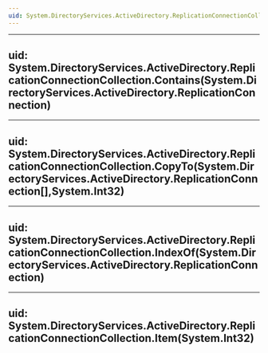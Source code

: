 ```yaml
---
uid: System.DirectoryServices.ActiveDirectory.ReplicationConnectionCollection
---
```


---
uid: System.DirectoryServices.ActiveDirectory.ReplicationConnectionCollection.Contains(System.DirectoryServices.ActiveDirectory.ReplicationConnection)
---

---
uid: System.DirectoryServices.ActiveDirectory.ReplicationConnectionCollection.CopyTo(System.DirectoryServices.ActiveDirectory.ReplicationConnection[],System.Int32)
---

---
uid: System.DirectoryServices.ActiveDirectory.ReplicationConnectionCollection.IndexOf(System.DirectoryServices.ActiveDirectory.ReplicationConnection)
---

---
uid: System.DirectoryServices.ActiveDirectory.ReplicationConnectionCollection.Item(System.Int32)
---
